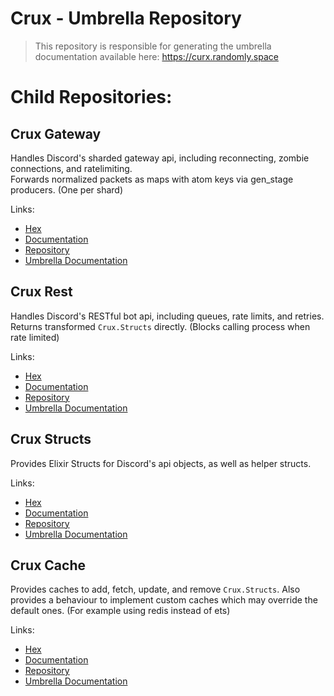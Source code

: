 # Crux - Umbrella Repository

> This repository is responsible for generating the umbrella documentation available here: https://curx.randomly.space

# Child Repositories:

## Crux Gateway

Handles Discord's sharded gateway api, including reconnecting, zombie connections, and ratelimiting.  
Forwards normalized packets as maps with atom keys via gen_stage producers. (One per shard)

Links:
 - [Hex](https://hex.pm/packages/crux_gateway)
 - [Documentation](https://hexdocs.pm/crux_gateway)
 - [Repository](https://github.com/SpaceEEC/crux_gateway)
 - [Umbrella Documentation](https://crux.randomly.space/Crux.Gateway.html)

## Crux Rest

Handles Discord's RESTful bot api, including queues, rate limits, and retries.  
Returns transformed `Crux.Structs` directly. (Blocks calling process when rate limited)

Links:
 - [Hex](https://hex.pm/packages/crux_rest)
 - [Documentation](https://hexdocs.pm/crux_rest)
 - [Repository](https://github.com/SpaceEEC/crux_rest)
 - [Umbrella Documentation](https://crux.randomly.space/Crux.Rest.html)

## Crux Structs

Provides Elixir Structs for Discord's api objects, as well as helper structs.

Links:
 - [Hex](https://hex.pm/packages/crux_structs)
 - [Documentation](https://hexdocs.pm/crux_structs)
 - [Repository](https://github.com/SpaceEEC/crux_structs)
 - [Umbrella Documentation](https://crux.randomly.space/Crux.Structs.html)

## Crux Cache

Provides caches to add, fetch, update, and remove `Crux.Structs`.
Also provides a behaviour to implement custom caches which may override the default ones. (For example using redis instead of ets)

Links:
 - [Hex](https://hex.pm/packages/crux_cache)
 - [Documentation](https://hexdocs.pm/crux_cache)
 - [Repository](https://github.com/SpaceEEC/crux_cache)
 - [Umbrella Documentation](https://crux.randomly.space/Crux.Cache.html)